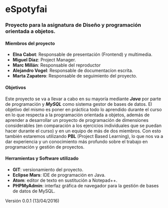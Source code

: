 # eSpotyfai
<h3>Proyecto para la asignatura de Diseño y programación orientada a objetos.</h3>
<h4>Miembros del proyecto</h4>
<ul>
  <li><b>Elna Cabot</b>: Responsable de presentación (Frontend) y multimedia.</li>
  <li><b>Miguel Díaz</b>: Project Manager.</li>
  <li><b>Marc Millán</b>: Responsable del reproductor</li>
  <li><b>Alejandro Vogel</b>: Responsable de documentacíon escrita.</li>
  <li><b>Marta Zapatero</b>: Responsable de seguimiento del proyecto.</li>
</ul>

<h4>Objetivos</h4>
Este proyecto se va a llevar a cabo en su mayoría mediante <i><b>Java</b></i> por parte de programación
y <i><b>MySQL</b></i> como sistema gestor de bases de datos. El objetivo del mismo es poner en práctica
todo lo aprendido durante el curso en lo que respecta a la programación orientada a objetos,
además de aprender a desarrollar un proyecto de programación de dimensiones considerables
(en comparación a los ejercicios individuales que se puedan hacer durante el curso) y en
un equipo de más de dos miembros. Con esto también estaremos utilizando <b>PBL</b> (Project Based
Learning), lo que nos va a dar experiencia y un conocimiento más profundo sobre el trabajo en programación y
gestión de proyectos.

<h4>Herramientas y Software utilizado</h4>
<ul>
  <li><b>GIT</b>: versionamiento del proyecto.</li>
  <li><b>Eclipse Mars</b>: IDE de programación en Java.</li>
  <li><b>Atom</b>: editor de texto en sustitución a Notepad++.</li>
  <li><b>PHPMyAdmin</b>: interfaz gráfica de navegador para la gestión de bases de datos de MySQL.</li>
</ul>

Versión 0.0.1 (13/04/2016)
